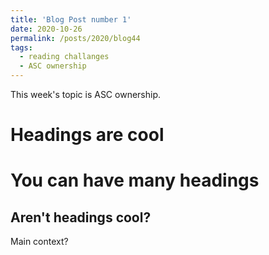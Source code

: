 ```yaml
---
title: 'Blog Post number 1'
date: 2020-10-26
permalink: /posts/2020/blog44
tags:
  - reading challanges
  - ASC ownership
---
```


This week's topic is ASC ownership.

Headings are cool
======

You can have many headings
======

Aren't headings cool?
------

Main context?

